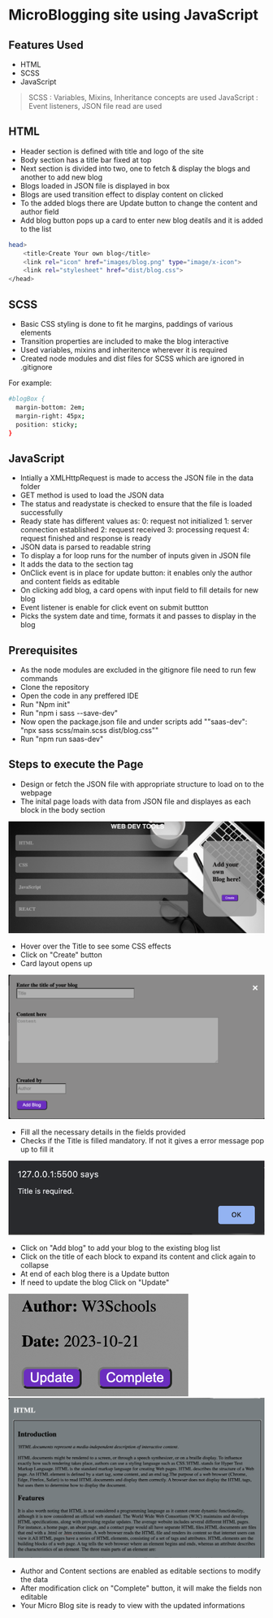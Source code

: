 # MicroBlogging site using JavaScript
## Features Used

- HTML
- SCSS
- JavaScript

> SCSS : Variables, Mixins, Inheritance concepts are used
> JavaScript : Event listeners, JSON file read are used

## HTML

- Header section is defined with title and logo of the site
- Body section has a title bar fixed at top
- Next section is divided into two, one to fetch & display the blogs and another to add new blog
- Blogs loaded in JSON file is displayed in box 
- Blogs are used transition effect to display content on clicked
- To the added blogs there are Update button to change the content and author field
- Add blog button pops up a card to enter new blog deatils and it is added to the list
```sh
head>
    <title>Create Your own blog</title>
    <link rel="icon" href="images/blog.png" type="image/x-icon">
    <link rel="stylesheet" href="dist/blog.css">
</head>
```

## SCSS

- Basic CSS styling is done to fit he margins, paddings of various elements
- Transition properties are included to make the blog interactive
- Used variables, mixins and inheritence wherever it is required
- Created node modules and dist files for SCSS which are ignored in .gitignore

For example:
```sh
#blogBox {
  margin-bottom: 2em;
  margin-right: 45px;
  position: sticky;
}
```
## JavaScript
- Intially a XMLHttpRequest is made to access the JSON file in the data folder
- GET method is used to load the JSON data
- The status and readystate is checked to ensure that the file is loaded successfully
- Ready state has different values as:
0: request not initialized
1: server connection established
2: request received
3: processing request
4: request finished and response is ready
- JSON data is parsed to readable string
- To display a for loop runs for the number of inputs given in JSON file
- It adds the data to the section tag
- OnClick event is in place for update button: it enables only the author and content fields as editable
- On clicking add blog, a card opens with input field to fill details for new blog
- Event listener is enable for click event on submit buttton
- Picks the system date and time, formats it and passes to display in the blog

## Prerequisites
- As the node modules are excluded in the gitignore file need to run few commands
- Clone the repository
- Open the code in any preffered IDE
- Run "Npm init"
- Run "npm i sass --save-dev"
- Now open the package.json file and under scripts add ""saas-dev": "npx sass scss/main.scss dist/blog.css""
- Run "npm run saas-dev"
  
## Steps to execute the Page

- Design or fetch the JSON file with appropriate structure to load on to the webpage
- The inital page loads with data from JSON file and displayes as each block in the body section

<img src="images/home.png" alt="Home" title="Optional title">

- Hover over the Title to see some CSS effects
- Click on "Create" button
- Card layout opens up

<img src="images/card.png" alt="Add blog" title="Optional title">

- Fill all the necessary details in the fields provided
- Checks if the Title is filled mandatory. If not it gives a error message pop up to fill it

<img src="images/title.png" alt="Title check" title="Optional title">

- Click on "Add blog" to add your blog to the existing blog list
- Click on the title of each block to expand its content and click again to collapse
- At end of each blog there is a Update button 
- If need to update the blog Click on "Update"

<img src="images/buttons.png" alt="Buttons" title="Optional title">
<img src="images/update.png" alt="editable blog" title="Optional title">

- Author and Content sections are enabled as editable sections to modify the data
- After modification click on "Complete" button, it will make the fields non editable
- Your Micro Blog site is ready to view with the updated informations
